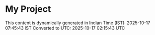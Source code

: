 # My Project

This content is dynamically generated in Indian Time (IST): 2025-10-17 07:45:43 IST
Converted to UTC: 2025-10-17 02:15:43 UTC
